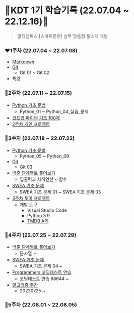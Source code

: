 # 🎀KDT 1기 학습기록 (22.07.04 ~ 22.12.16)🎀

> 멀티캠퍼스 [스마트훈련] 실무 맞춤형 풀스택 개발

### ❤**1주차** (22.07.04 ~ 22.07.08)
- [Markdown](https://github.com/jelly12paw/TIL/tree/main/Markdown)
- [Git](https://github.com/jelly12paw/TIL/tree/main/Git)
  - Git 01 ~ Git 02
- 특강

### 🧡**2주차** (22.07.11 ~ 22.07.15)
- [Python 기초 문법](https://github.com/jelly12paw/TIL/tree/main/Python)
  - Python_01 ~ Python_04_실습_문제
- [코드업 파이썬 기초 100제](https://github.com/jelly12paw/Algorithm/tree/main/CodeUp)
- [2주차 개인 프로젝트](https://github.com/jelly12paw/01-PJT-01/tree/master/1%ED%9A%8C%EC%B0%A8/%EB%B0%95%ED%98%9C%EC%A7%84)

### 💛**3주차** (22.07.18 ~ 22.07.22)
- [Python 기초 문법](https://github.com/jelly12paw/TIL/tree/main/Python)
  - Python_05 ~ Python_09
- [Git](https://github.com/jelly12paw/TIL/tree/main/Git)
  - Git 03  
- [백준 단계별로 풀어보기](https://github.com/jelly12paw/Algorithm/tree/main/BAEKJOON)
  - 입출력과 사칙연산 ~ 함수
- [SWEA 기초 문제](https://github.com/jelly12paw/Algorithm/tree/main/SWEA)
  - SWEA 기초 문제 01 ~ SWEA 기초 문제 03
- [3주차 토이 프로젝트](https://github.com/jelly12paw/01-PJT-02/tree/main/1%ED%9A%8C%EC%B0%A8/%EB%B0%95%ED%98%9C%EC%A7%84)
  - 개발 도구
    - Visual Studio Code
    - Python 3.9
    - [TMDB API](https://developers.themoviedb.org/3/getting-started/introduction)
    
### 💚**4주차** (22.07.25 ~ 22.07.29)
- [백준 단계별로 풀어보기](https://github.com/jelly12paw/Algorithm/tree/main/BAEKJOON)
  - 문자열 ~ 
- [SWEA 기초 문제](https://github.com/jelly12paw/Algorithm/tree/main/SWEA)
  - SWEA 기초 문제 04 ~ 
- [Programmers 코딩테스트 연습](https://github.com/jelly12paw/Algorithm/tree/main/Programmers)
  - 코딩테스트 연습 68644 ~
- [알고리즘 주간](https://github.com/jelly12paw/01-ALGORITHM/tree/master/1%ED%9A%8C%EC%B0%A8/%EB%B0%95%ED%98%9C%EC%A7%84/20220726)
  - 20220725 ~

### 💙**5주차** (22.08.01 ~ 22.08.05)
    

